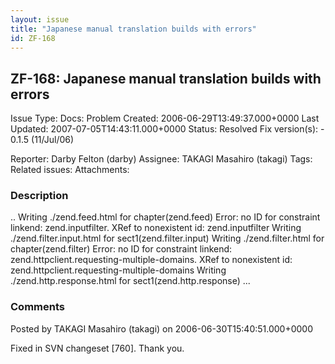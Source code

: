 ```yaml
---
layout: issue
title: "Japanese manual translation builds with errors"
id: ZF-168
---
```


ZF-168: Japanese manual translation builds with errors
------------------------------------------------------

 Issue Type: Docs: Problem Created: 2006-06-29T13:49:37.000+0000 Last Updated: 2007-07-05T14:43:11.000+0000 Status: Resolved Fix version(s): - 0.1.5 (11/Jul/06)
 
 Reporter:  Darby Felton (darby)  Assignee:  TAKAGI Masahiro (takagi)  Tags: 
 Related issues: 
 Attachments: 
### Description

.. Writing ./zend.feed.html for chapter(zend.feed) Error: no ID for constraint linkend: zend.inputfilter. XRef to nonexistent id: zend.inputfilter Writing ./zend.filter.input.html for sect1(zend.filter.input) Writing ./zend.filter.html for chapter(zend.filter) Error: no ID for constraint linkend: zend.httpclient.requesting-multiple-domains. XRef to nonexistent id: zend.httpclient.requesting-multiple-domains Writing ./zend.http.response.html for sect1(zend.http.response) ...

 

 

### Comments

Posted by TAKAGI Masahiro (takagi) on 2006-06-30T15:40:51.000+0000

Fixed in SVN changeset [760]. Thank you.

 

 